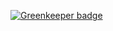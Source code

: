

[![Greenkeeper badge](https://badges.greenkeeper.io/openlattice/atrium.svg)](https://greenkeeper.io/)